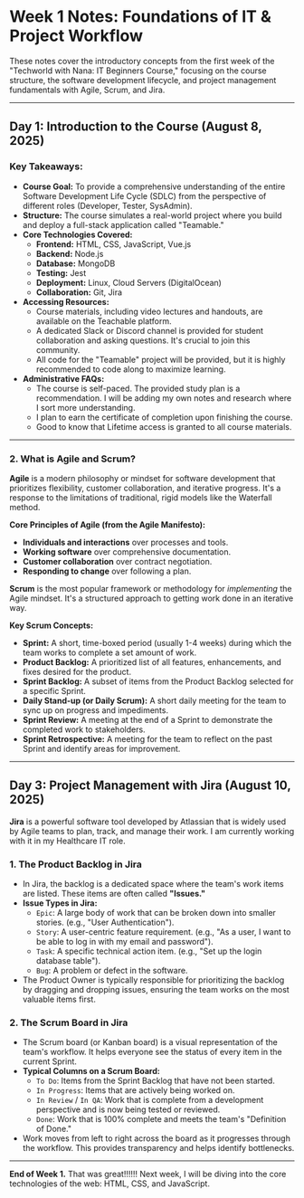 # Week 1 Notes: Foundations of IT & Project Workflow

These notes cover the introductory concepts from the first week of the "Techworld with Nana: IT Beginners Course," focusing on the course structure, the software development lifecycle, and project management fundamentals with Agile, Scrum, and Jira.

---

## Day 1: Introduction to the Course (August 8, 2025)

### Key Takeaways:

* **Course Goal:** To provide a comprehensive understanding of the entire Software Development Life Cycle (SDLC) from the perspective of different roles (Developer, Tester, SysAdmin). 
* **Structure:** The course simulates a real-world project where you build and deploy a full-stack application called "Teamable."
* **Core Technologies Covered:**
    * **Frontend:** HTML, CSS, JavaScript, Vue.js
    * **Backend:** Node.js
    * **Database:** MongoDB
    * **Testing:** Jest
    * **Deployment:** Linux, Cloud Servers (DigitalOcean)
    * **Collaboration:** Git, Jira
* **Accessing Resources:**
    * Course materials, including video lectures and handouts, are available on the Teachable platform.
    * A dedicated Slack or Discord channel is provided for student collaboration and asking questions. It's crucial to join this community.
    * All code for the "Teamable" project will be provided, but it is highly recommended to code along to maximize learning.
* **Administrative FAQs:**
    * The course is self-paced. The provided study plan is a recommendation. I will be adding my own notes and research where I sort more understanding.
    * I plan to earn the certificate of completion upon finishing the course.
    * Good to know that Lifetime access is granted to all course materials.

---

### 2. What is Agile and Scrum?

**Agile** is a modern philosophy or mindset for software development that prioritizes flexibility, customer collaboration, and iterative progress. It's a response to the limitations of traditional, rigid models like the Waterfall method.

**Core Principles of Agile (from the Agile Manifesto):**
* **Individuals and interactions** over processes and tools.
* **Working software** over comprehensive documentation.
* **Customer collaboration** over contract negotiation.
* **Responding to change** over following a plan.

**Scrum** is the most popular framework or methodology for *implementing* the Agile mindset. It's a structured approach to getting work done in an iterative way.

**Key Scrum Concepts:**
* **Sprint:** A short, time-boxed period (usually 1-4 weeks) during which the team works to complete a set amount of work.
* **Product Backlog:** A prioritized list of all features, enhancements, and fixes desired for the product.
* **Sprint Backlog:** A subset of items from the Product Backlog selected for a specific Sprint.
* **Daily Stand-up (or Daily Scrum):** A short daily meeting for the team to sync up on progress and impediments.
* **Sprint Review:** A meeting at the end of a Sprint to demonstrate the completed work to stakeholders.
* **Sprint Retrospective:** A meeting for the team to reflect on the past Sprint and identify areas for improvement.

---

## Day 3: Project Management with Jira (August 10, 2025)

**Jira** is a powerful software tool developed by Atlassian that is widely used by Agile teams to plan, track, and manage their work. I am currently working with it in my Healthcare IT role.

### 1. The Product Backlog in Jira

* In Jira, the backlog is a dedicated space where the team's work items are listed. These items are often called **"Issues."**
* **Issue Types in Jira:**
    * `Epic`: A large body of work that can be broken down into smaller stories. (e.g., "User Authentication").
    * `Story`: A user-centric feature requirement. (e.g., "As a user, I want to be able to log in with my email and password").
    * `Task`: A specific technical action item. (e.g., "Set up the login database table").
    * `Bug`: A problem or defect in the software.
* The Product Owner is typically responsible for prioritizing the backlog by dragging and dropping issues, ensuring the team works on the most valuable items first.

### 2. The Scrum Board in Jira

* The Scrum board (or Kanban board) is a visual representation of the team's workflow. It helps everyone see the status of every item in the current Sprint.
* **Typical Columns on a Scrum Board:**
    * `To Do`: Items from the Sprint Backlog that have not been started.
    * `In Progress`: Items that are actively being worked on.
    * `In Review` / `In QA`: Work that is complete from a development perspective and is now being tested or reviewed.
    * `Done`: Work that is 100% complete and meets the team's "Definition of Done."
* Work moves from left to right across the board as it progresses through the workflow. This provides transparency and helps identify bottlenecks.

---

**End of Week 1.** That was great!!!!!! Next week, I will be diving into the core technologies of the web: HTML, CSS, and JavaScript.
